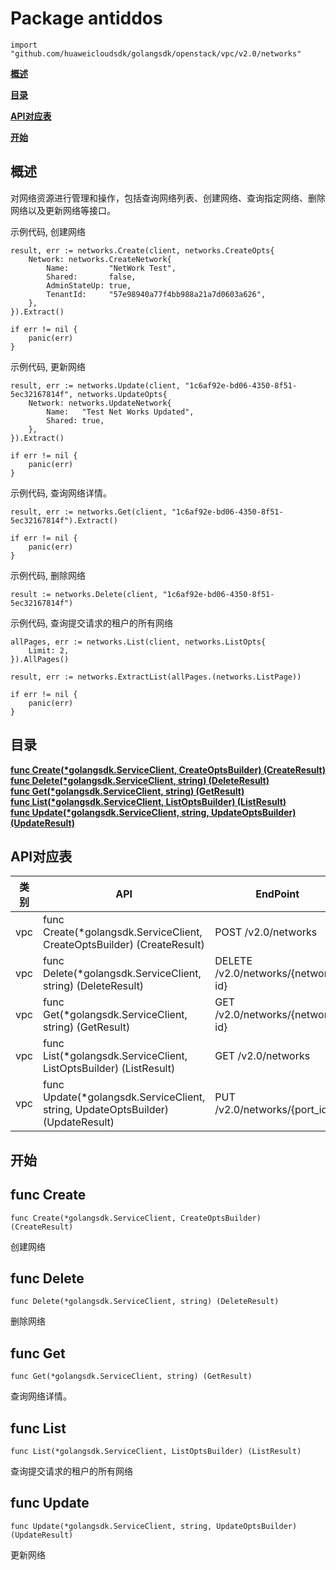 # Package antiddos
    import "github.com/huaweicloudsdk/golangsdk/openstack/vpc/v2.0/networks"
**[概述](#概述)**  

**[目录](#目录)**  

**[API对应表](#API对应表)**  

**[开始](#开始)**  

## 概述
对网络资源进行管理和操作，包括查询网络列表、创建网络、查询指定网络、删除网络以及更新网络等接口。

示例代码, 创建网络

    
    result, err := networks.Create(client, networks.CreateOpts{
        Network: networks.CreateNetwork{
            Name:         "NetWork Test",
            Shared:       false,
            AdminStateUp: true,
            TenantId:     "57e98940a77f4bb988a21a7d0603a626",
        },
    }).Extract()
    
    if err != nil {
        panic(err)
    }
    
示例代码, 更新网络

    
    result, err := networks.Update(client, "1c6af92e-bd06-4350-8f51-5ec32167814f", networks.UpdateOpts{
        Network: networks.UpdateNetwork{
            Name:   "Test Net Works Updated",
            Shared: true,
        },
    }).Extract()
    
    if err != nil {
        panic(err)
    }
    
示例代码, 查询网络详情。

    
    result, err := networks.Get(client, "1c6af92e-bd06-4350-8f51-5ec32167814f").Extract()
    
    if err != nil {
        panic(err)
    }
    
示例代码, 删除网络

    
    result := networks.Delete(client, "1c6af92e-bd06-4350-8f51-5ec32167814f")
    
示例代码, 查询提交请求的租户的所有网络

    
    allPages, err := networks.List(client, networks.ListOpts{
        Limit: 2,
    }).AllPages()
    
    result, err := networks.ExtractList(allPages.(networks.ListPage))
    
    if err != nil {
        panic(err)
    }
## 目录
**[func Create(*golangsdk.ServiceClient, CreateOptsBuilder) (CreateResult)](#func-create)**  
**[func Delete(*golangsdk.ServiceClient, string) (DeleteResult)](#func-delete)**  
**[func Get(*golangsdk.ServiceClient, string) (GetResult)](#func-get)**  
**[func List(*golangsdk.ServiceClient, ListOptsBuilder) (ListResult)](#func-list)**  
**[func Update(*golangsdk.ServiceClient, string, UpdateOptsBuilder) (UpdateResult)](#func-update)**  
## API对应表
|类别|API|EndPoint|
|----|---|--------|
|vpc|func Create(*golangsdk.ServiceClient, CreateOptsBuilder) (CreateResult)|POST /v2.0/networks|
|vpc|func Delete(*golangsdk.ServiceClient, string) (DeleteResult)|DELETE /v2.0/networks/{network-id}|
|vpc|func Get(*golangsdk.ServiceClient, string) (GetResult)|GET /v2.0/networks/{network-id}|
|vpc|func List(*golangsdk.ServiceClient, ListOptsBuilder) (ListResult)|GET /v2.0/networks|
|vpc|func Update(*golangsdk.ServiceClient, string, UpdateOptsBuilder) (UpdateResult)|PUT /v2.0/networks/{port_id}|
## 开始
## func Create
    func Create(*golangsdk.ServiceClient, CreateOptsBuilder) (CreateResult)  
创建网络
## func Delete
    func Delete(*golangsdk.ServiceClient, string) (DeleteResult)  
删除网络
## func Get
    func Get(*golangsdk.ServiceClient, string) (GetResult)  
查询网络详情。
## func List
    func List(*golangsdk.ServiceClient, ListOptsBuilder) (ListResult)  
查询提交请求的租户的所有网络
## func Update
    func Update(*golangsdk.ServiceClient, string, UpdateOptsBuilder) (UpdateResult)  
更新网络
